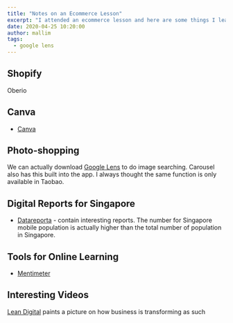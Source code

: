 ```yaml
---
title: "Notes on an Ecommerce Lesson"
excerpt: "I attended an ecommerce lesson and here are some things I learnt."
date: 2020-04-25 10:20:00
author: mallim
tags:
  - google lens
---
```


## Shopify

Oberio

## Canva

* [Canva](https://www.canva.com)
  
## Photo-shopping

We can actually download [Google Lens](https://play.google.com/store/apps/details?id=com.google.ar.lens&hl=en_SG) to do image searching. Carousel also has this built into the app. I always thought the same function is only available in Taobao.

## Digital Reports for Singapore

* [Datareporta](https://datareportal.com/digital-in-singapore) - contain interesting reports. The number for Singapore mobile population is actually higher than the total number of population in Singapore.

## Tools for Online Learning

* [Mentimeter](https://www.menti.com/)

## Interesting Videos

[Lean Digital](https://www.youtube.com/watch?v=MwBnjsBTqYQ) paints a picture on how business is transforming as such